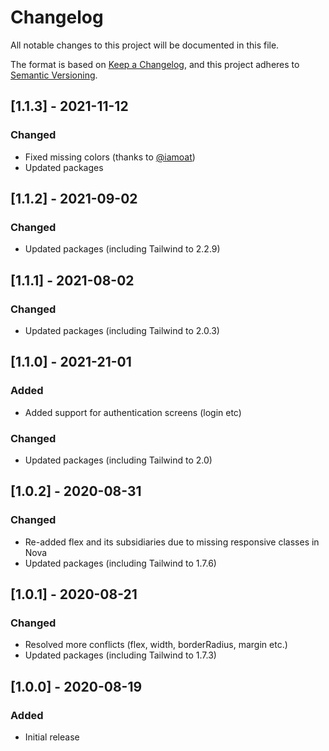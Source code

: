 # Changelog

All notable changes to this project will be documented in this file.

The format is based on [Keep a Changelog](https://keepachangelog.com/en/1.0.0/),
and this project adheres to [Semantic Versioning](https://semver.org/spec/v2.0.0.html).

## [1.1.3] - 2021-11-12

### Changed

- Fixed missing colors (thanks to [@iamoat](https://github.com/iamoat))
- Updated packages

## [1.1.2] - 2021-09-02

### Changed

- Updated packages (including Tailwind to 2.2.9)

## [1.1.1] - 2021-08-02

### Changed

- Updated packages (including Tailwind to 2.0.3)

## [1.1.0] - 2021-21-01

### Added

- Added support for authentication screens (login etc)

### Changed

- Updated packages (including Tailwind to 2.0)

## [1.0.2] - 2020-08-31

### Changed

- Re-added flex and its subsidiaries due to missing responsive classes in Nova
- Updated packages (including Tailwind to 1.7.6)

## [1.0.1] - 2020-08-21

### Changed

- Resolved more conflicts (flex, width, borderRadius, margin etc.)
- Updated packages (including Tailwind to 1.7.3)

## [1.0.0] - 2020-08-19

### Added

- Initial release

